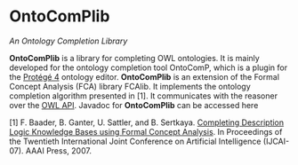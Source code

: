 # OntoComPlib

*An Ontology Completion Library*

**OntoComPlib** is a library for completing OWL ontologies. It is mainly developed for the ontology completion tool OntoComP, which is a plugin for the [Protégé 4](http://protege.stanford.edu/) ontology editor. **OntoComPlib** is an extension of the Formal Concept Analysis (FCA) library FCAlib. It implements the ontology completion algorithm presented in [1]. It communicates with the reasoner over the [OWL API](http://owlcs.github.io/owlapi/). Javadoc for **OntoComPlib** can be accessed here


[1] F. Baader, B. Ganter, U. Sattler, and B. Sertkaya. [Completing Description Logic Knowledge Bases using Formal Concept Analysis](http://lat.inf.tu-dresden.de/research/papers/2007/BGSS-IJCAI07.pdf). In Proceedings of the Twentieth International Joint Conference on Artificial Intelligence (IJCAI-07). AAAI Press, 2007. 
